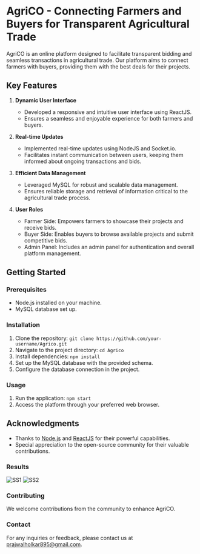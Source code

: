 # AgriCO - Connecting Farmers and Buyers for Transparent Agricultural Trade

AgriCO is an online platform designed to facilitate transparent bidding and seamless transactions in agricultural trade. Our platform aims to connect farmers with buyers, providing them with the best deals for their projects.

## Key Features

1. **Dynamic User Interface**
   - Developed a responsive and intuitive user interface using ReactJS.
   - Ensures a seamless and enjoyable experience for both farmers and buyers.

2. **Real-time Updates**
   - Implemented real-time updates using NodeJS and Socket.io.
   - Facilitates instant communication between users, keeping them informed about ongoing transactions and bids.

3. **Efficient Data Management**
   - Leveraged MySQL for robust and scalable data management.
   - Ensures reliable storage and retrieval of information critical to the agricultural trade process.

4. **User Roles**
   - Farmer Side: Empowers farmers to showcase their projects and receive bids.
   - Buyer Side: Enables buyers to browse available projects and submit competitive bids.
   - Admin Panel: Includes an admin panel for authentication and overall platform management.

## Getting Started

### Prerequisites
- Node.js installed on your machine.
- MySQL database set up.

### Installation
1. Clone the repository: `git clone https://github.com/your-username/Agrico.git`
2. Navigate to the project directory: `cd Agrico`
3. Install dependencies: `npm install`
4. Set up the MySQL database with the provided schema.
5. Configure the database connection in the project.

### Usage
1. Run the application: `npm start`
2. Access the platform through your preferred web browser.

## Acknowledgments
- Thanks to [Node.js](https://nodejs.org/) and [ReactJS](https://reactjs.org/) for their powerful capabilities.
- Special appreciation to the open-source community for their valuable contributions.

### Results
![SS1](https://github.com/PrajwalHolkar/AgriCO/assets/146098777/49bfe88f-9a56-4d0c-b5b3-3f6696dde93e)
![SS2](https://github.com/PrajwalHolkar/AgriCO/assets/146098777/c9a035b1-6e61-4312-8363-b40c47d597ee)

### Contributing
We welcome contributions from the community to enhance AgriCO.

### Contact
For any inquiries or feedback, please contact us at prajwalholkar895@gmail.com.
